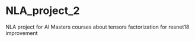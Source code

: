 # NLA_project_2
NLA project for AI Masters courses about tensors factorization for resnet18 improvement

